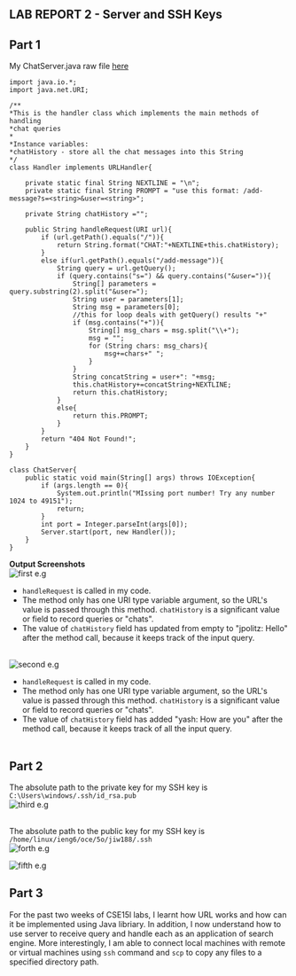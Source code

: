 ## **LAB REPORT 2 - Server and SSH Keys**

## Part 1
My ChatServer.java raw file [here](https://igiotto12.github.io/cse15l-lab-reports/Codes/ChatServer/ChatServer.java)
```
import java.io.*;
import java.net.URI;

/**
*This is the handler class which implements the main methods of handling 
*chat queries
*
*Instance variables:
*chatHistory - store all the chat messages into this String
*/
class Handler implements URLHandler{

    private static final String NEXTLINE = "\n";
    private static final String PROMPT = "use this format: /add-message?s=<string>&user=<string>";

    private String chatHistory ="";

    public String handleRequest(URI url){
        if (url.getPath().equals("/")){
            return String.format("CHAT:"+NEXTLINE+this.chatHistory);
        }
        else if(url.getPath().equals("/add-message")){
            String query = url.getQuery();
            if (query.contains("s=") && query.contains("&user=")){
                String[] parameters = query.substring(2).split("&user=");
                String user = parameters[1];
                String msg = parameters[0];
                //this for loop deals with getQuery() results "+"
                if (msg.contains("+")){
                    String[] msg_chars = msg.split("\\+");
                    msg = "";
                    for (String chars: msg_chars){
                        msg+=chars+" ";
                    } 
                }
                String concatString = user+": "+msg; 
                this.chatHistory+=concatString+NEXTLINE;
                return this.chatHistory;
            }
            else{
                return this.PROMPT;
            }
        }
        return "404 Not Found!";
    }
}

class ChatServer{
    public static void main(String[] args) throws IOException{
        if (args.length == 0){
            System.out.println("MIssing port number! Try any number 1024 to 49151");
            return;
        }
        int port = Integer.parseInt(args[0]);
        Server.start(port, new Handler());
    }
}
```

**Output Screenshots**
  <br>![first e.g](https://igiotto12.github.io/cse15l-lab-reports/screenshots/p1-lab2.png)</br> 
  - ```handleRequest``` is called in my code.
  - The method only has one URI type variable argument, so the URL's value is passed through this method. ```chatHistory``` is a significant value or field to record queries or "chats".
  - The value of ```chatHistory``` field has updated from empty to "jpolitz: Hello" after the method call, because it keeps track of the input query.

  <br>![second e.g](https://igiotto12.github.io/cse15l-lab-reports/screenshots/p2-lab2.png)</br>
- ```handleRequest``` is called in my code.
- The method only has one URI type variable argument, so the URL's value is passed through this method. ```chatHistory``` is a significant value or field to record queries or "chats".
- The value of ```chatHistory``` field has added "yash: How are you" after the method call, because it keeps track of all the input query. 
<br></br>
## Part 2
The absolute path to the private key for my SSH key is ```C:\Users\windows/.ssh/id_rsa.pub```
<br>![third e.g](https://igiotto12.github.io/cse15l-lab-reports/screenshots/p3-lab2.png)</br>

<br>The absolute path to the public key for my SSH key is ```/home/linux/ieng6/oce/5o/jiw188/.ssh```</br>
![forth e.g](https://igiotto12.github.io/cse15l-lab-reports/screenshots/p4-lab2.png)

![fifth e.g](https://igiotto12.github.io/cse15l-lab-reports/screenshots/p5-lab2.png)
## Part 3
For the past two weeks of CSE15l labs, I learnt how URL works and how can it be implemented using Java libriary. In addition, I now understand how to use server to receive query and handle each as an application of search engine. 
More interestingly, I am able to connect local machines with remote or virtual machines using ```ssh``` command and ```scp``` to copy any files to a specified directory path. 

